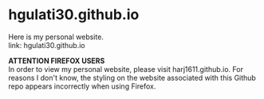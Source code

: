 # hgulati30.github.io
Here is my personal website.   
link: hgulati30.github.io

**ATTENTION FIREFOX USERS**  
In order to view my personal website, please visit harj1611.github.io. For reasons I don't know, the styling on the website associated with this Github repo appears incorrectly when using Firefox. 
